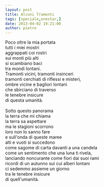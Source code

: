 ```yaml
---
layout: post
title: Alcuni Tramonti
tags: [speciale,onestar,]
date: 2013-04-02 19:21:00
author: pietro
---
```

Poco oltre la mia portata<br/>tutti i miei mostri<br/>aggrappati coi rostri<br/>sui monti più alti<br/>si scambiano baci<br/>tra mondi lontani.<br/>Tramonti vicini, tramonti insinceri<br/>tramonti cerchiati di riflessi e misteri,<br/>ombre vicine e bagliori lontani<br/>che sbirciano di traverso<br/>le tenebre insicure<br/>di questa umanità.<br/><br/>Sotto questo panorama<br/>la terra che mi chiama<br/>la terra sa aspettare<br/>ma le stagioni scorrono<br/>loro non lo sanno fare<br/>e sull'onda di queste maree<br/>alti e vuoti si succedono<br/>come sagome di carta davanti a una candela<br/>come un sentimento che una luna ti rivela,<br/>lanciando noncurante come fiori dai suoi rami<br/>ricordi di un autunno sui cui alberi lontani<br/>ci sedemmo assieme un giorno<br/>tra le tenebre insicure<br/>di quell'umanità.
